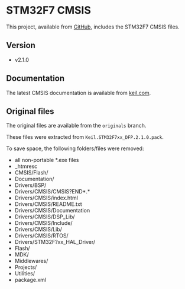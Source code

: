 # STM32F7 CMSIS

This project, available from [GitHub](https://github.com/xpacks/stm32f7-cmsis),
includes the STM32F7 CMSIS files.

## Version

* v2.1.0

## Documentation

The latest CMSIS documentation is available from
[keil.com](http://www.keil.com/cmsis).

## Original files

The original files are available from the `originals` branch.

These files were extracted from `Keil.STM32F7xx_DFP.2.1.0.pack`.

To save space, the following folders/files were removed:

* all non-portable *.exe files
* _htmresc
* CMSIS/Flash/
* Documentation/
* Drivers/BSP/
* Drivers/CMSIS/CMSIS?END*.*
* Drivers/CMSIS/index.html
* Drivers/CMSIS/README.txt
* Drivers/CMSIS/Documentation
* Drivers/CMSIS/DSP_Lib/
* Drivers/CMSIS/Include/
* Drivers/CMSIS/Lib/
* Drivers/CMSIS/RTOS/
* Drivers/STM32F?xx_HAL_Driver/
* Flash/
* MDK/
* Middlewares/
* Projects/
* Utilities/
* package.xml

